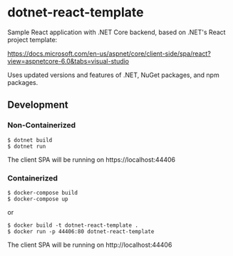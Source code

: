 # dotnet-react-template

Sample React application with .NET Core backend, based on .NET's React project template:

https://docs.microsoft.com/en-us/aspnet/core/client-side/spa/react?view=aspnetcore-6.0&tabs=visual-studio

Uses updated versions and features of .NET, NuGet packages, and npm packages.

## Development

### Non-Containerized

```
$ dotnet build
$ dotnet run
```

The client SPA will be running on https://localhost:44406

### Containerized

```
$ docker-compose build
$ docker-compose up
```

or

```
$ docker build -t dotnet-react-template .
$ docker run -p 44406:80 dotnet-react-template
```

The client SPA will be running on http://localhost:44406
